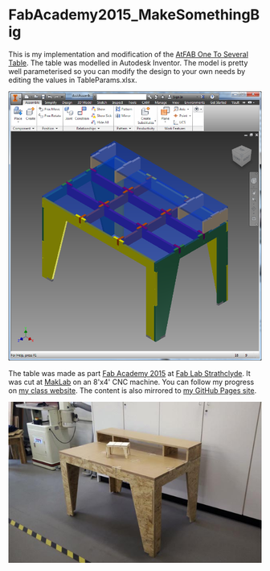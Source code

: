 # FabAcademy2015_MakeSomethingBig

This is my implementation and modification of the [AtFAB One To Several Table](http://atfab.co/?portfolio=one-to-several-table). The table was modelled in Autodesk Inventor. The model is pretty well parameterised so you can modify the design to your own needs by editing the values in TableParams.xlsx.

![3DModel](/deskModel.png)


The table was made as part [Fab Academy 2015](http://www.fabacademy.org/) at [Fab Lab Strathclyde](http://www.strath.ac.uk/fablab/). It was cut at [MakLab](http://www.maklab.co.uk/) on an 8'x4' CNC machine. You can follow my progress on [my class website](http://fabacademy.org/archives/2015/eu/students/chalmers.iain/index.html). The content is also mirrored to [my GitHub Pages site](http://icchalmers.github.io/).

![Final Table](/finalTable.jpg)
